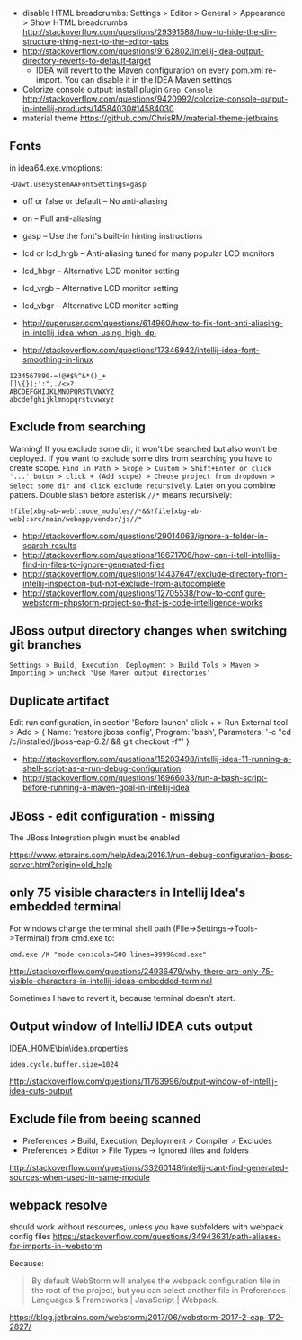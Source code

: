 - disable HTML breadcrumbs: Settings > Editor > General > Appearance > Show HTML breadcrumbs http://stackoverflow.com/questions/29391588/how-to-hide-the-div-structure-thing-next-to-the-editor-tabs
- http://stackoverflow.com/questions/9162802/intellij-idea-output-directory-reverts-to-default-target
  - IDEA will revert to the Maven configuration on every pom.xml re-import. You can disable it in the IDEA Maven settings
- Colorize console output: install plugin `Grep Console` http://stackoverflow.com/questions/9420992/colorize-console-output-in-intellij-products/14584030#14584030
- material theme https://github.com/ChrisRM/material-theme-jetbrains

## Fonts

in idea64.exe.vmoptions:

```
-Dawt.useSystemAAFontSettings=gasp
```

- off or false or default – No anti-aliasing
- on – Full anti-aliasing
- gasp – Use the font's built-in hinting instructions
- lcd or lcd_hrgb – Anti-aliasing tuned for many popular LCD monitors
- lcd_hbgr – Alternative LCD monitor setting
- lcd_vrgb – Alternative LCD monitor setting
- lcd_vbgr – Alternative LCD monitor setting

- http://superuser.com/questions/614960/how-to-fix-font-anti-aliasing-in-intellij-idea-when-using-high-dpi
- http://stackoverflow.com/questions/17346942/intellij-idea-font-smoothing-in-linux

```
1234567890-=!@#$%^&*()_+
[]\{}|;':",./<>?
ABCDEFGHIJKLMNOPQRSTUVWXYZ
abcdefghijklmnopqrstuvwxyz
```

## Exclude from searching

Warning! If you exclude some dir, it won't be searched but also won't be deployed. If you want to exclude some dirs from searching you have to create scope. `Find in Path > Scope > Custom > Shift+Enter or click '...' buton > click + (Add scope) > Choose project from dropdown > Select some dir and click exclude recursively`. Later on you combine patters. Double slash before asterisk `//*` means recursively:

`!file[xbg-ab-web]:node_modules//*&&!file[xbg-ab-web]:src/main/webapp/vendor/js//*`

- http://stackoverflow.com/questions/29014063/ignore-a-folder-in-search-results
- http://stackoverflow.com/questions/16671706/how-can-i-tell-intellijs-find-in-files-to-ignore-generated-files
- http://stackoverflow.com/questions/14437647/exclude-directory-from-intellij-inspection-but-not-exclude-from-autocomplete
- http://stackoverflow.com/questions/12705538/how-to-configure-webstorm-phpstorm-project-so-that-js-code-intelligence-works

## JBoss output directory changes when switching git branches

`Settings > Build, Execution, Deployment > Build Tols > Maven > Importing > uncheck 'Use Maven output directories'`

## Duplicate artifact

Edit run configuration, in section 'Before launch' click + > Run External tool > Add > { Name: 'restore jboss config', Program: 'bash', Parameters: '-c "cd /c/installed/jboss-eap-6.2/ && git checkout -f"' }

- http://stackoverflow.com/questions/15203498/intellij-idea-11-running-a-shell-script-as-a-run-debug-configuration
- http://stackoverflow.com/questions/16966033/run-a-bash-script-before-running-a-maven-goal-in-intellij-idea

## JBoss - edit configuration - missing

The JBoss Integration plugin must be enabled

https://www.jetbrains.com/help/idea/2016.1/run-debug-configuration-jboss-server.html?origin=old_help

## only 75 visible characters in Intellij Idea's embedded terminal

For windows change the terminal shell path (File->Settings->Tools->Terminal) from cmd.exe to:

`cmd.exe /K "mode con:cols=500 lines=9999&cmd.exe"`

http://stackoverflow.com/questions/24936479/why-there-are-only-75-visible-characters-in-intellij-ideas-embedded-terminal

Sometimes I have to revert it, because terminal doesn't start.

## Output window of IntelliJ IDEA cuts output

IDEA_HOME\bin\idea.properties

`idea.cycle.buffer.size=1024`

http://stackoverflow.com/questions/11763996/output-window-of-intellij-idea-cuts-output

## Exclude file from beeing scanned

- Preferences > Build, Execution, Deployment > Compiler > Excludes
- Preferences > Editor > File Types -> Ignored files and folders

http://stackoverflow.com/questions/33260148/intellij-cant-find-generated-sources-when-used-in-same-module

## webpack resolve

should work without resources, unless you have subfolders with webpack config files https://stackoverflow.com/questions/34943631/path-aliases-for-imports-in-webstorm

Because:

>By default WebStorm will analyse the webpack configuration file in the root of the project, but you can select another file in Preferences | Languages & Frameworks | JavaScript | Webpack.

https://blog.jetbrains.com/webstorm/2017/06/webstorm-2017-2-eap-172-2827/
